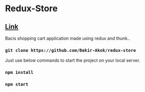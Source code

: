 # Redux-Store
## <a href="" target="_blank">Link</a>
Bacis shopping cart application made using redux and thunk..

### `git clone https://github.com/Bekir-Akok/redux-store`
Just use below commands to start the project on your local server.

### `npm install`
### `npm start`
